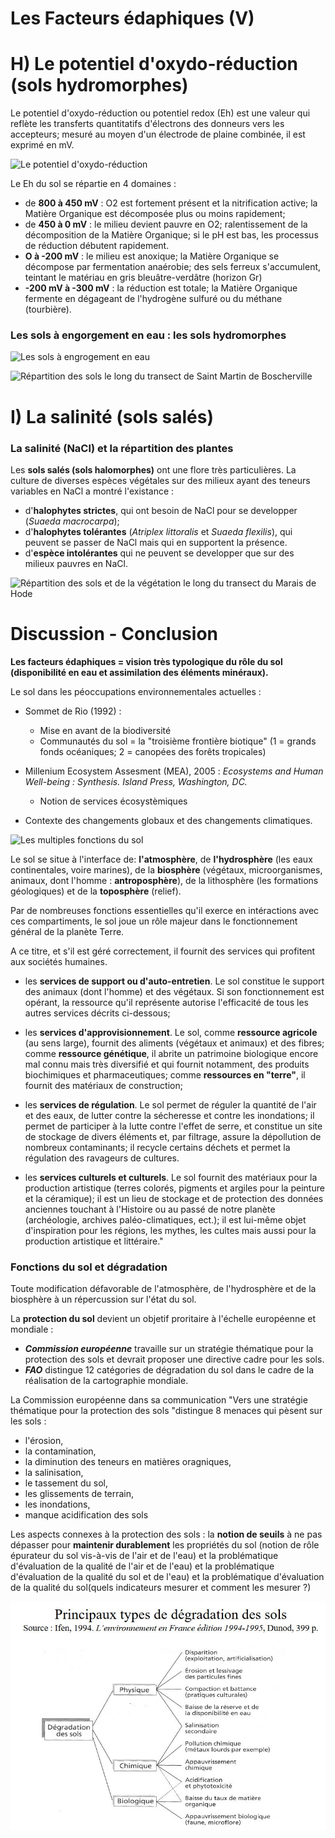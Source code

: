 # Les Facteurs édaphiques (V)

# H) Le potentiel d'oxydo-réduction (sols hydromorphes)

Le potentiel d'oxydo-réduction ou potentiel redox (Eh) est une valeur qui reflète les transferts quantitatifs d'électrons des donneurs vers les accepteurs; mesuré au moyen d'un électrode de plaine combinée, il est exprimé en mV.

![Le potentiel d'oxydo-réduction](Images/potent.JPG)

Le Eh du sol se répartie en 4 domaines : 

* de **800 à 450 mV** : O2 est fortement présent et la nitrification active; la Matière Organique est décomposée plus ou moins rapidement;
* de **450 à 0 mV** : le milieu devient pauvre en O2; ralentissement de la décomposition de la Matière Organique; si le pH est bas, les processus de réduction débutent rapidement. 
* **O à -200 mV** : le milieu est anoxique; la Matière Organique se décompose par fermentation anaérobie; des sels ferreux s'accumulent, teintant le matériau en gris bleuâtre-verdâtre (horizon Gr)
* **-200 mV à -300 mV** : la réduction est totale; la Matière Organique fermente en dégageant de l'hydrogène sulfuré ou du méthane (tourbière).

### Les sols à engorgement en eau : les sols hydromorphes

![Les sols à engrogement en eau](Images/sols.JPG)

![Répartition des sols le long du transect de Saint Martin de Boscherville](Images/repartition.JPG)

# I) La salinité (sols salés)

### La salinité (NaCl) et la répartition des plantes

Les **sols salés (sols halomorphes)** ont une flore très particulières. La culture de diverses espèces végétales sur des milieux ayant des teneurs variables en NaCl a montré l'existance :

* d'**halophytes strictes**, qui ont besoin de NaCl pour se developper (*Suaeda macrocarpa*);
* d'**halophytes tolérantes** (*Atriplex littoralis* et *Suaeda flexilis*), qui peuvent se passer de NaCl mais qui en supportent la présence.
* d'**espèce intolérantes** qui ne peuvent se developper que sur des milieux pauvres en NaCl.

![Répartition des sols et de la végétation le long du transect du Marais de Hode](Images/veg.JPG)

# Discussion - Conclusion

**Les facteurs édaphiques = vision très typologique du rôle du sol (disponibilité en eau et assimilation des éléments minéraux).**

Le sol dans les péoccupations environnementales actuelles :

* Sommet de Rio (1992) :
	* Mise en avant de la biodiversité 
    * Communautés du sol = la "troisième frontière biotique" (1 = grands fonds océaniques; 2 = canopées des forêts tropicales)
    
* Millenium Ecosystem Assesment (MEA), 2005 : *Ecosystems and Human Well-being : Synthesis. Island Press, Washington, DC.*
	* Notion de services écosystèmiques 
    
* Contexte des changements globaux et des changements climatiques.

![Les multiples fonctions du sol](Images/fonctions.JPG)

Le sol se situe à l'interface de: **l'atmosphère**, de **l'hydrosphère** (les eaux continentales, voire marines), de la **biosphère** (végétaux, microorganismes, animaux, dont l'homme : **antroposphère**), de la lithosphère (les formations géologiques) et de la **toposphère** (relief).

Par de nombreuses fonctions essentielles qu'il exerce en intéractions avec ces compartiments, le sol joue un rôle majeur dans le fonctionnement général de la planète Terre.

A ce titre, et s'il est géré correctement, il fournit des services qui profitent aux sociétés humaines.

* les **services de support ou d'auto-entretien**. Le sol constitue le support des animaux (dont l'homme) et des végétaux. Si son fonctionnement est opérant, la ressource qu'il représente autorise l'efficacité de tous les autres services décrits ci-dessous;

* les **services d'approvisionnement**. Le sol, comme **ressource agricole** (au sens large), fournit des aliments (végétaux et animaux) et des fibres; comme **ressource génétique**, il abrite un patrimoine biologique encore mal connu mais très diversifié et qui fournit notamment, des produits biochimiques et pharmaceutiques; comme **ressources en "terre"**, il fournit des matériaux de construction;

* les **services de régulation**. Le sol permet de réguler la quantité de l'air et des eaux, de lutter contre la sécheresse et contre les inondations; il permet de participer à la lutte contre l'effet de serre, et constitue un site de stockage de divers éléments et, par filtrage, assure la dépollution de nombreux contaminants; il recycle certains déchets et permet la régulation des ravageurs de cultures.

* les **services culturels et culturels**. Le sol fournit des matériaux pour la production artistique (terres colorés, pigments et argiles pour la peinture et la céramique); il est un lieu de stockage et de protection des données anciennes touchant à l'Histoire ou au passé de notre planète (archéologie, archives paléo-climatiques, ect.); il est lui-même objet d'inspiration pour les régions, les mythes, les cultes mais aussi pour la production artistique et littéraire."

### Fonctions du sol et dégradation

Toute modification défavorable de l'atmosphère, de l'hydrosphère et de la biosphère à un répercussion sur l'état du sol.

La **protection du sol** devient un objetif proritaire à l'échelle européenne et mondiale :

* **_Commission européenne_** travaille sur un stratégie thématique pour la protection des sols et devrait proposer une directive cadre pour les sols.
* **_FAO_** distingue 12 catégories de dégradation du sol dans le cadre de la réalisation de la cartographie mondiale.

La Commission européenne dans sa communication "Vers une stratégie thématique pour la protection des sols "distingue 8 menaces qui pèsent sur les sols :

* l'érosion,
* la contamination,
* la diminution des teneurs en matières oragniques,
* la salinisation,
* le tassement du sol, 
* les glissements de terrain,
* les inondations,
* manque acidification des sols

Les aspects connexes à la protection des sols : la **notion de seuils** à ne pas dépasser pour **maintenir durablement** les propriétés du sol (notion de rôle épurateur du sol vis-à-vis de l'air et de l'eau) et la problématique d'évaluation de la qualité de l'air et de l'eau) et la problématique d'évaluation de la qualité du sol et de l'eau) et la problématique d'évaluation de la qualité du sol(quels indicateurs mesurer et comment les mesurer ?)

![Principaux types de dégradation des sols](Images/dégradations.JPG)

